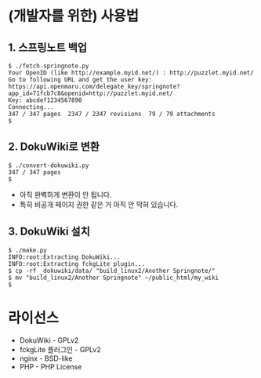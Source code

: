 # (개발자를 위한) 사용법

## 1. 스프링노트 백업

    $ ./fetch-springnote.py
    Your OpenID (like http://example.myid.net/) : http://puzzlet.myid.net/
    Go to following URL and get the user key:
    https://api.openmaru.com/delegate_key/springnote?app_id=71fcb7c8&openid=http://puzzlet.myid.net/
    Key: abcdef1234567890
    Connecting...
    347 / 347 pages  2347 / 2347 revisions  79 / 79 attachments
    $

## 2. DokuWiki로 변환

    $ ./convert-dokuwiki.py 
    347 / 347 pages
    $

- 아직 완벽하게 변환이 안 됩니다.
- 특히 비공개 페이지 권한 같은 거 아직 안 막혀 있습니다.

## 3. DokuWiki 설치

    $ ./make.py 
    INFO:root:Extracting DokuWiki...
    INFO:root:Extracting fckgLite plugin...
    $ cp -rf _dokuwiki/data/ "build_linux2/Another Springnote/"
    $ mv "build_linux2/Another Springnote" ~/public_html/my_wiki
    $

# 라이선스

- DokuWiki - GPLv2
 - fckgLite 플러그인 - GPLv2
- nginx - BSD-like
- PHP - PHP License
